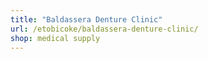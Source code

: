 ```yaml
---
title: "Baldassera Denture Clinic"
url: /etobicoke/baldassera-denture-clinic/
shop: medical supply
---
```

